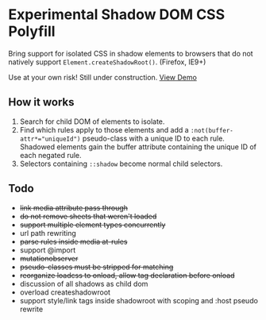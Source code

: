 # Experimental Shadow DOM CSS Polyfill

Bring support for isolated CSS in shadow elements to browsers that do not natively support `Element.createShadowRoot()`. (Firefox, IE9+)

Use at your own risk! Still under construction. [View Demo](http://numtel.github.io/shadowcss-polyfill-demo)

## How it works

1. Search for child DOM of elements to isolate.
2. Find which rules apply to those elements and add a `:not(buffer-attr*="uniqueId")` 
    pseudo-class with a unique ID to each rule. Shadowed elements gain the buffer 
    attribute containing the unique ID of each negated rule.
3. Selectors containing `::shadow` become normal child selectors.

## Todo

* ~~link media attribute pass through~~
* ~~do not remove sheets that weren't loaded~~
* ~~support multiple element types concurrently~~
* url path rewriting
* ~~parse rules inside media at-rules~~
* support @import
* ~~mutationobserver~~
* ~~pseudo-classes must be stripped for matching~~
* ~~reorganize loadcss to onload, allow tag declaration before onload~~
* discussion of all shadows as child dom
* overload createshadowroot
* support style/link tags inside shadowroot with scoping and :host pseudo rewrite
